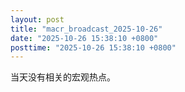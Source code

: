 ```yaml
---
layout: post
title: "macr_broadcast_2025-10-26"
date: "2025-10-26 15:38:10 +0800"
posttime: "2025-10-26 15:38:10 +0800"
---
```


当天没有相关的宏观热点。